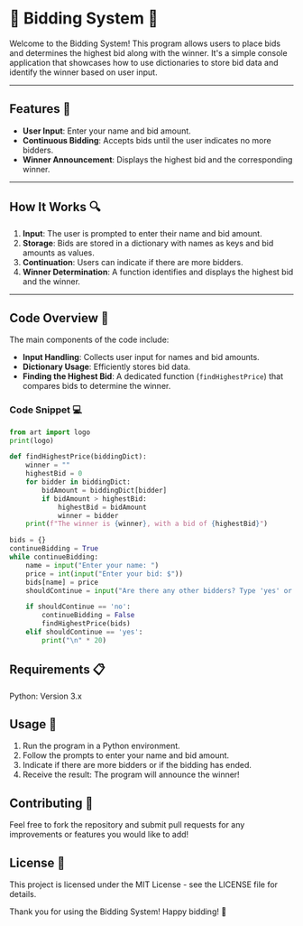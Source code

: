 # 🎉 Bidding System 🎉

Welcome to the Bidding System! This program allows users to place bids and determines the highest bid along with the winner. It's a simple console application that showcases how to use dictionaries to store bid data and identify the winner based on user input.

---

## Features 🌟

- **User Input**: Enter your name and bid amount.
- **Continuous Bidding**: Accepts bids until the user indicates no more bidders.
- **Winner Announcement**: Displays the highest bid and the corresponding winner.

---

## How It Works 🔍

1. **Input**: The user is prompted to enter their name and bid amount.
2. **Storage**: Bids are stored in a dictionary with names as keys and bid amounts as values.
3. **Continuation**: Users can indicate if there are more bidders.
4. **Winner Determination**: A function identifies and displays the highest bid and the winner.

---

## Code Overview 📜

The main components of the code include:

- **Input Handling**: Collects user input for names and bid amounts.
- **Dictionary Usage**: Efficiently stores bid data.
- **Finding the Highest Bid**: A dedicated function (`findHighestPrice`) that compares bids to determine the winner.

### Code Snippet 💻

```python
from art import logo
print(logo)

def findHighestPrice(biddingDict):
    winner = ""
    highestBid = 0
    for bidder in biddingDict:
        bidAmount = biddingDict[bidder]
        if bidAmount > highestBid:
            highestBid = bidAmount
            winner = bidder
    print(f"The winner is {winner}, with a bid of {highestBid}")

bids = {}
continueBidding = True
while continueBidding:
    name = input("Enter your name: ")
    price = int(input("Enter your bid: $"))
    bids[name] = price
    shouldContinue = input("Are there any other bidders? Type 'yes' or 'no':\n").lower()

    if shouldContinue == 'no':
        continueBidding = False
        findHighestPrice(bids)
    elif shouldContinue == 'yes':
        print("\n" * 20)
```

## Requirements 📋
  Python: Version 3.x

## Usage 🚀
  1. Run the program in a Python environment.
  2. Follow the prompts to enter your name and bid amount.
  3. Indicate if there are more bidders or if the bidding has ended.
  4. Receive the result: The program will announce the winner!

## Contributing 🤝
  Feel free to fork the repository and submit pull requests for any improvements or features you would like to add!

## License 📄
  This project is licensed under the MIT License - see the LICENSE file for details.

Thank you for using the Bidding System! Happy bidding! 🎉

